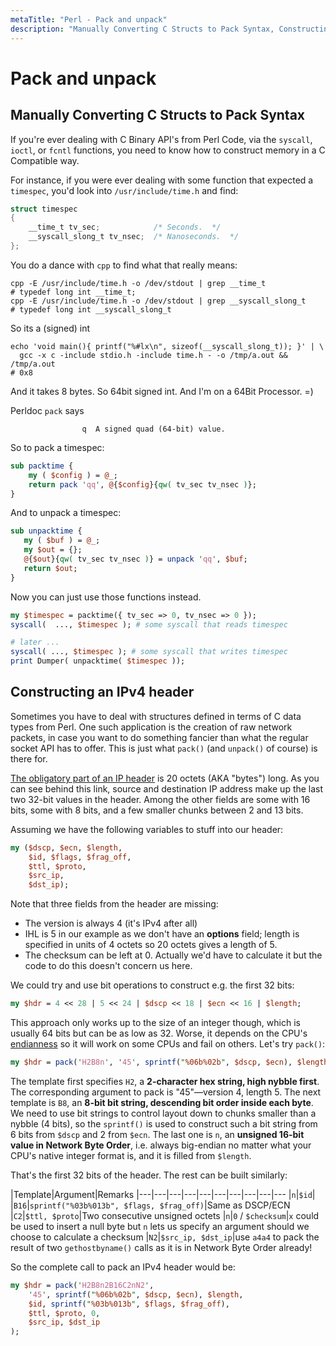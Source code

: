 ```yaml
---
metaTitle: "Perl - Pack and unpack"
description: "Manually Converting C Structs to Pack Syntax, Constructing an IPv4 header"
---
```


# Pack and unpack



## Manually Converting C Structs to Pack Syntax


If you're ever dealing with C Binary API's from Perl Code, via the `syscall`, `ioctl`, or `fcntl` functions, you need to know how to construct memory in a C Compatible way.

For instance, if you were ever dealing with some function that expected a `timespec`, you'd look into `/usr/include/time.h` and find:

```c
struct timespec
{
    __time_t tv_sec;            /* Seconds.  */
    __syscall_slong_t tv_nsec;  /* Nanoseconds.  */
};

```

You do a dance with `cpp` to find what that really means:

```
cpp -E /usr/include/time.h -o /dev/stdout | grep __time_t
# typedef long int __time_t;
cpp -E /usr/include/time.h -o /dev/stdout | grep __syscall_slong_t
# typedef long int __syscall_slong_t

```

So its a (signed) int

```
echo 'void main(){ printf("%#lx\n", sizeof(__syscall_slong_t)); }' | \
  gcc -x c -include stdio.h -include time.h - -o /tmp/a.out && /tmp/a.out
# 0x8

```

And it takes 8 bytes. So 64bit signed int. And I'm on a 64Bit Processor. =)

Perldoc `pack` says

```
                q  A signed quad (64-bit) value.
```




So to pack a timespec:

```perl
sub packtime {
    my ( $config ) = @_;
    return pack 'qq', @{$config}{qw( tv_sec tv_nsec )};
}

```

And to unpack a timespec:

```perl
sub unpacktime {
   my ( $buf ) = @_;
   my $out = {};
   @{$out}{qw( tv_sec tv_nsec )} = unpack 'qq', $buf;
   return $out;
}

```

Now you can just use those functions instead.

```perl
my $timespec = packtime({ tv_sec => 0, tv_nsec => 0 });
syscall(  ..., $timespec ); # some syscall that reads timespec

# later ...
syscall( ..., $timespec ); # some syscall that writes timespec
print Dumper( unpacktime( $timespec ));

```



## Constructing an IPv4 header


Sometimes you have to deal with structures defined in terms of C data types from Perl. One such application is the creation of raw network packets, in case you want to do something fancier than what the regular socket API has to offer. This is just what `pack()` (and `unpack()` of course) is there for.

[The obligatory part of an IP header](https://en.wikipedia.org/wiki/IPv4#Header) is 20 octets (AKA "bytes") long. As you can see behind this link, source and destination IP address make up the last two 32-bit values in the header. Among the other fields are some with 16 bits, some with 8 bits, and a few smaller chunks between 2 and 13 bits.

Assuming we have the following variables to stuff into our header:

```perl
my ($dscp, $ecn, $length,
    $id, $flags, $frag_off,
    $ttl, $proto,
    $src_ip,
    $dst_ip);

```

Note that three fields from the header are missing:

- The version is always 4 (it's IPv4 after all)
- IHL is 5 in our example as we don't have an **options** field; length is specified in units of 4 octets so 20 octets gives a length of 5.
- The checksum can be left at 0. Actually we'd have to calculate it but the code to do this doesn't concern us here.

We could try and use bit operations to construct e.g. the first 32 bits:

```perl
my $hdr = 4 << 28 | 5 << 24 | $dscp << 18 | $ecn << 16 | $length;

```

This approach only works up to the size of an integer though, which is usually 64 bits but can be as low as 32. Worse, it depends on the CPU's [endianness](https://en.wikipedia.org/wiki/Endianness) so it will work on some CPUs and fail on others. Let's try `pack()`:

```perl
my $hdr = pack('H2B8n', '45', sprintf("%06b%02b", $dscp, $ecn), $length);

```

The template first specifies `H2`, a **2-character hex string, high nybble first**. The corresponding argument to pack is "45"—version 4, length 5. The next template is `B8`, an **8-bit bit string, descending bit order inside each byte**. We need to use bit strings to control layout down to chunks smaller than a nybble (4 bits), so the `sprintf()` is used to construct such a bit string from 6 bits from `$dscp` and 2 from `$ecn`. The last one is `n`, an **unsigned 16-bit value in Network Byte Order**, i.e. always big-endian no matter what your CPU's native integer format is, and it is filled from `$length`.

That's the first 32 bits of the header. The rest can be built similarly:

|Template|Argument|Remarks
|---|---|---|---|---|---|---|---|---|---
|`n`|`$id`|
|`B16`|`sprintf("%03b%013b", $flags, $frag_off)`|Same as DSCP/ECN
|`C2`|`$ttl, $proto`|Two consecutive unsigned octets
|`n`|`0` / `$checksum`|`x` could be used to insert a null byte but `n` lets us specify an argument should we choose to calculate a checksum
|`N2`|`$src_ip, $dst_ip`|use `a4a4` to pack the result of two `gethostbyname()` calls as it is in Network Byte Order already!

So the complete call to pack an IPv4 header would be:

```perl
my $hdr = pack('H2B8n2B16C2nN2',
    '45', sprintf("%06b%02b", $dscp, $ecn), $length,
    $id, sprintf("%03b%013b", $flags, $frag_off),
    $ttl, $proto, 0,
    $src_ip, $dst_ip
);

```

